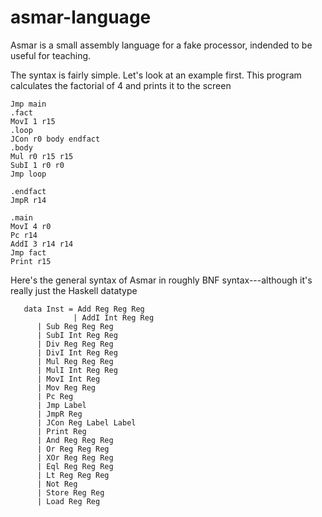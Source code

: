# asmar-language
Asmar is a small assembly language for a fake processor, indended to be useful for teaching.

The syntax is fairly simple. Let's look at an example first. This program calculates the factorial of 4 and prints it to the screen

    Jmp main
    .fact
    MovI 1 r15
    .loop
    JCon r0 body endfact
    .body
    Mul r0 r15 r15
    SubI 1 r0 r0
    Jmp loop
    
    .endfact
    JmpR r14
    
    .main
    MovI 4 r0
    Pc r14
    AddI 3 r14 r14
    Jmp fact
    Print r15

Here's the general syntax of Asmar in roughly BNF syntax---although it's really just the Haskell datatype

       data Inst = Add Reg Reg Reg
       	    	  | AddI Int Reg Reg
		  | Sub Reg Reg Reg
		  | SubI Int Reg Reg
		  | Div Reg Reg Reg
		  | DivI Int Reg Reg
		  | Mul Reg Reg Reg
		  | MulI Int Reg Reg
		  | MovI Int Reg
		  | Mov Reg Reg
		  | Pc Reg
		  | Jmp Label
		  | JmpR Reg
		  | JCon Reg Label Label
		  | Print Reg
		  | And Reg Reg Reg
		  | Or Reg Reg Reg
		  | XOr Reg Reg Reg
		  | Eql Reg Reg Reg
		  | Lt Reg Reg Reg
		  | Not Reg
		  | Store Reg Reg
		  | Load Reg Reg